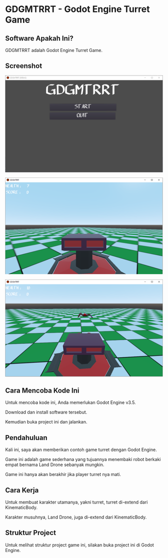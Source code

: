# GDGMTRRT - Godot Engine Turret Game

## Software Apakah Ini?

GDGMTRRT adalah Godot Engine Turret Game.

## Screenshot

![ScreenShot](.readme-assets/GDGMTRRT-1.png?raw=true)

![ScreenShot](.readme-assets/GDGMTRRT-2.png?raw=true)

![ScreenShot](.readme-assets/GDGMTRRT-3.png?raw=true)

## Cara Mencoba Kode Ini

Untuk mencoba kode ini, Anda memerlukan Godot Engine v3.5.

Download dan install software tersebut.

Kemudian buka project ini dan jalankan.

## Pendahuluan

Kali ini, saya akan memberikan contoh game turret dengan Godot Engine.

Game ini adalah game sederhana yang tujuannya menembaki robot berkaki empat bernama Land Drone sebanyak mungkin.

Game ini hanya akan berakhir jika player turret nya mati.

## Cara Kerja

Untuk membuat karakter utamanya, yakni turret, turret di-extend dari KinematicBody.

Karakter musuhnya, Land Drone, juga di-extend dari KinematicBody.

## Struktur Project

Untuk melihat struktur project game ini, silakan buka project ini di Godot Engine.
